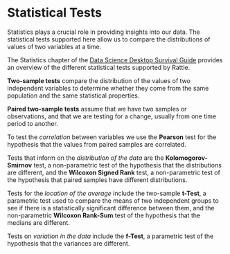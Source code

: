 # Statistical Tests

Statistics plays a crucial role in providing insights into our
data. The statistical tests supported here allow us to compare the
distributions of values of two variables at a time.

The Statistics chapter of the [Data Science Desktop Survival
Guide](https://survivor.togaware.com/datascience/statistics.html)
provides an overview of the different statistical tests supported by
Rattle.

**Two-sample tests** compare the distribution of the values of two
independent variables to determine whether they come from the
same population and the same statistical properties.

**Paired two-sample tests** assume that we have two samples or
observations, and that we are testing for a change, usually from one
time period to another.

To test the *correlation* between variables we use the **Pearson**
test for the hypothesis that the values from paired samples are
correlated.

Tests that inform on the *distribution of the data* are the
**Kolomogorov-Smirnov** test, a non-parametric test of the hypothesis
that the distributions are different, and the **Wilcoxon Signed Rank**
test, a non-parametric test of the hypothesis that paired samples have
different distributions.

Tests for the *location of the average* include the two-sample
**t-Test**, a parametric test used to compare the means of two
independent groups to see if there is a statistically significant
difference between them, and the non-parametric **Wilcoxon Rank-Sum**
test of the hypothesis that the medians are different.

Tests on *variation in the data* include the **f-Test**, a parametric
test of the hypothesis that the variances are different.
